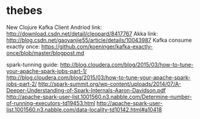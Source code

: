 # thebes
New Clojure Kafka Client
Andriod link: http://download.csdn.net/detail/cleopard/8417767
Akka link: http://blog.csdn.net/gaoyanjie55/article/details/10043987
Kafka consume exactly once: https://github.com/koeninger/kafka-exactly-once/blob/master/blogpost.md


spark-tunning guide: 
http://blog.cloudera.com/blog/2015/03/how-to-tune-your-apache-spark-jobs-part-1/
http://blog.cloudera.com/blog/2015/03/how-to-tune-your-apache-spark-jobs-part-2/
http://spark-summit.org/wp-content/uploads/2014/07/A-Deeper-Understanding-of-Spark-Internals-Aaron-Davidson.pdf
http://apache-spark-user-list.1001560.n3.nabble.com/Determine-number-of-running-executors-td19453.html
http://apache-spark-user-list.1001560.n3.nabble.com/data-locality-td10142.html#a10418
